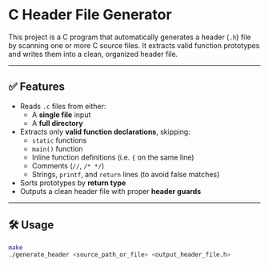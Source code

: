 # C Header File Generator

This project is a C program that automatically generates a header (`.h`) file by scanning one or more C source files. It extracts valid function prototypes and writes them into a clean, organized header file.

---

## ✅ Features

- Reads `.c` files from either:
  - A **single file** input
  - A **full directory**
- Extracts only **valid function declarations**, skipping:
  - `static` functions
  - `main()` function
  - Inline function definitions (i.e. `{` on the same line)
  - Comments (`//`, `/* */`)
  - Strings, `printf`, and `return` lines (to avoid false matches)
- Sorts prototypes by **return type**
- Outputs a clean header file with proper **header guards**

---

## 🛠️ Usage

```bash
make
./generate_header <source_path_or_file> <output_header_file.h>
